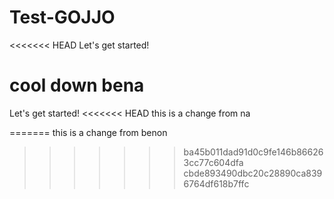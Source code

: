 # Test-GOJJO
<<<<<<< HEAD
Let's get started!

cool down bena
=======
Let's get started! 
<<<<<<< HEAD
this is a change from na

=======
this is a change from benon
>>>>>>> ba45b011dad91d0c9fe146b866263cc77c604dfa
>>>>>>> cbde893490dbc20c28890ca8396764df618b7ffc
